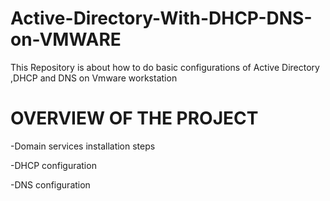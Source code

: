 # Active-Directory-With-DHCP-DNS-on-VMWARE

This Repository is about how to do basic configurations of Active Directory ,DHCP and DNS on Vmware workstation

# OVERVIEW OF THE PROJECT
 -Domain services installation steps 

 -DHCP configuration 

 -DNS configuration 
 
